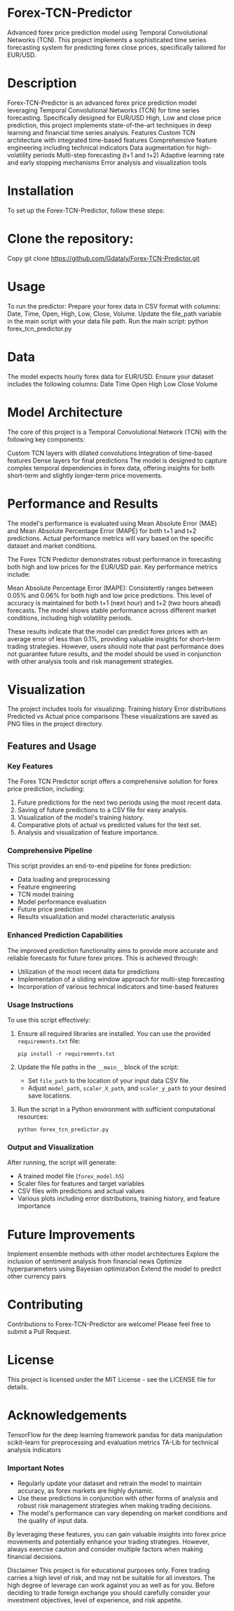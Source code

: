# Forex-TCN-Predictor
Advanced forex price prediction model using Temporal Convolutional Networks (TCN). This project implements a sophisticated time series forecasting system for predicting forex close prices, specifically tailored for EUR/USD.

# Description
Forex-TCN-Predictor is an advanced forex price prediction model leveraging Temporal Convolutional Networks (TCN) for time series forecasting. Specifically designed for EUR/USD High, Low and close price prediction, this project implements state-of-the-art techniques in deep learning and financial time series analysis.
Features
Custom TCN architecture with integrated time-based features
Comprehensive feature engineering including technical indicators
Data augmentation for high-volatility periods
Multi-step forecasting (t+1 and t+2)
Adaptive learning rate and early stopping mechanisms
Error analysis and visualization tools

# Installation
To set up the Forex-TCN-Predictor, follow these steps:

# Clone the repository:
Copy git clone https://github.com/Gdataly/Forex-TCN-Predictor.git

# Usage
To run the predictor:
Prepare your forex data in CSV format with columns: Date, Time, Open, High, Low, Close, Volume.
Update the file_path variable in the main script with your data file path.
Run the main script:
python forex_tcn_predictor.py


# Data
The model expects hourly forex data for EUR/USD. Ensure your dataset includes the following columns:
Date
Time
Open
High
Low
Close
Volume

# Model Architecture
The core of this project is a Temporal Convolutional Network (TCN) with the following key components:

Custom TCN layers with dilated convolutions
Integration of time-based features
Dense layers for final predictions
The model is designed to capture complex temporal dependencies in forex data, offering insights for both short-term and slightly longer-term price movements.

# Performance and Results
The model's performance is evaluated using Mean Absolute Error (MAE) and Mean Absolute Percentage Error (MAPE) for both t+1 and t+2 predictions. Actual performance metrics will vary based on the specific dataset and market conditions.

The Forex TCN Predictor demonstrates robust performance in forecasting both high and low prices for the EUR/USD pair. Key performance metrics include:

Mean Absolute Percentage Error (MAPE): Consistently ranges between 0.05% and 0.06% for both high and low price predictions.
This level of accuracy is maintained for both t+1 (next hour) and t+2 (two hours ahead) forecasts.
The model shows stable performance across different market conditions, including high volatility periods.

These results indicate that the model can predict forex prices with an average error of less than 0.1%, providing valuable insights for short-term trading strategies. However, users should note that past performance does not guarantee future results, and the model should be used in conjunction with other analysis tools and risk management strategies.

# Visualization
The project includes tools for visualizing:
Training history
Error distributions
Predicted vs Actual price comparisons
These visualizations are saved as PNG files in the project directory.

## Features and Usage

### Key Features

The Forex TCN Predictor script offers a comprehensive solution for forex price prediction, including:

1. Future predictions for the next two periods using the most recent data.
2. Saving of future predictions to a CSV file for easy analysis.
3. Visualization of the model's training history.
4. Comparative plots of actual vs predicted values for the test set.
5. Analysis and visualization of feature importance.

### Comprehensive Pipeline

This script provides an end-to-end pipeline for forex prediction:

- Data loading and preprocessing
- Feature engineering
- TCN model training
- Model performance evaluation
- Future price prediction
- Results visualization and model characteristic analysis

### Enhanced Prediction Capabilities

The improved prediction functionality aims to provide more accurate and reliable forecasts for future forex prices. This is achieved through:

- Utilization of the most recent data for predictions
- Implementation of a sliding window approach for multi-step forecasting
- Incorporation of various technical indicators and time-based features

### Usage Instructions

To use this script effectively:

1. Ensure all required libraries are installed. You can use the provided `requirements.txt` file:
   ```
   pip install -r requirements.txt
   ```

2. Update the file paths in the `__main__` block of the script:
   - Set `file_path` to the location of your input data CSV file.
   - Adjust `model_path`, `scaler_X_path`, and `scaler_y_path` to your desired save locations.

3. Run the script in a Python environment with sufficient computational resources:
   ```
   python forex_tcn_predictor.py
   ```

### Output and Visualization

After running, the script will generate:

- A trained model file (`forex_model.h5`)
- Scaler files for features and target variables
- CSV files with predictions and actual values
- Various plots including error distributions, training history, and feature importance

# Future Improvements
Implement ensemble methods with other model architectures
Explore the inclusion of sentiment analysis from financial news
Optimize hyperparameters using Bayesian optimization
Extend the model to predict other currency pairs

# Contributing
Contributions to Forex-TCN-Predictor are welcome! Please feel free to submit a Pull Request.
# License
This project is licensed under the MIT License - see the LICENSE file for details.

# Acknowledgements
TensorFlow for the deep learning framework
pandas for data manipulation
scikit-learn for preprocessing and evaluation metrics
TA-Lib for technical analysis indicators

### Important Notes

- Regularly update your dataset and retrain the model to maintain accuracy, as forex markets are highly dynamic.
- Use these predictions in conjunction with other forms of analysis and robust risk management strategies when making trading decisions.
- The model's performance can vary depending on market conditions and the quality of input data.

By leveraging these features, you can gain valuable insights into forex price movements and potentially enhance your trading strategies. However, always exercise caution and consider multiple factors when making financial decisions.

Disclaimer
This project is for educational purposes only. Forex trading carries a high level of risk, and may not be suitable for all investors. The high degree of leverage can work against you as well as for you. Before deciding to trade foreign exchange you should carefully consider your investment objectives, level of experience, and risk appetite.
